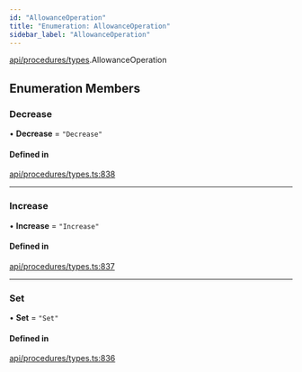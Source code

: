 ```yaml
---
id: "AllowanceOperation"
title: "Enumeration: AllowanceOperation"
sidebar_label: "AllowanceOperation"
---
```


[api/procedures/types](../../../../../modules/API/Procedures/Types/Types.md).AllowanceOperation

## Enumeration Members

### Decrease

• **Decrease** = ``"Decrease"``

#### Defined in

[api/procedures/types.ts:838](https://github.com/PolymeshAssociation/polymesh-sdk/blob/5a778578/src/api/procedures/types.ts#L838)

___

### Increase

• **Increase** = ``"Increase"``

#### Defined in

[api/procedures/types.ts:837](https://github.com/PolymeshAssociation/polymesh-sdk/blob/5a778578/src/api/procedures/types.ts#L837)

___

### Set

• **Set** = ``"Set"``

#### Defined in

[api/procedures/types.ts:836](https://github.com/PolymeshAssociation/polymesh-sdk/blob/5a778578/src/api/procedures/types.ts#L836)
